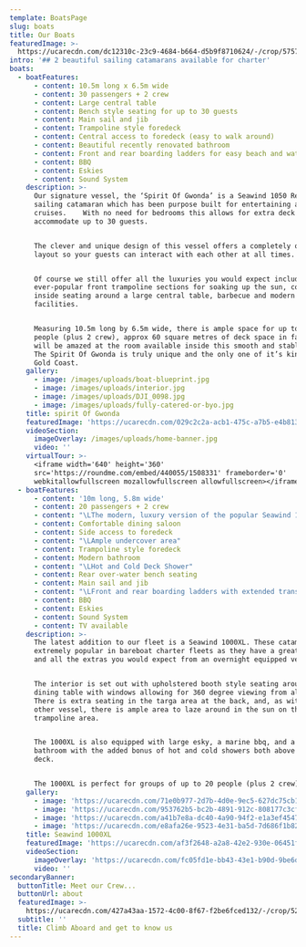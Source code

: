 ```yaml
---
template: BoatsPage
slug: boats
title: Our Boats
featuredImage: >-
  https://ucarecdn.com/dc12310c-23c9-4684-b664-d5b9f8710624/-/crop/5757x2234/0,1198/-/preview/
intro: '## 2 beautiful sailing catamarans available for charter'
boats:
  - boatFeatures:
      - content: 10.5m long x 6.5m wide
      - content: 30 passengers + 2 crew
      - content: Large central table
      - content: Bench style seating for up to 30 guests
      - content: Main sail and jib
      - content: Trampoline style foredeck
      - content: Central access to foredeck (easy to walk around)
      - content: Beautiful recently renovated bathroom
      - content: Front and rear boarding ladders for easy beach and water access
      - content: BBQ
      - content: Eskies
      - content: Sound System
    description: >-
      Our signature vessel, the ‘Spirit Of Gwonda’ is a Seawind 1050 Resort
      sailing catamaran which has been purpose built for entertaining and day
      cruises.    With no need for bedrooms this allows for extra deck space to
      accommodate up to 30 guests.


      The clever and unique design of this vessel offers a completely open plan
      layout so your guests can interact with each other at all times.


      Of course we still offer all the luxuries you would expect including the
      ever-popular front trampoline sections for soaking up the sun, comfortable
      inside seating around a large central table, barbecue and modern bathroom
      facilities.


      Measuring 10.5m long by 6.5m wide, there is ample space for up to 30
      people (plus 2 crew), approx 60 square metres of deck space in fact.  You
      will be amazed at the room available inside this smooth and stable boat.
      The Spirit Of Gwonda is truly unique and the only one of it’s kind on the
      Gold Coast.
    gallery:
      - image: /images/uploads/boat-blueprint.jpg
      - image: /images/uploads/interior.jpg
      - image: /images/uploads/DJI_0098.jpg
      - image: /images/uploads/fully-catered-or-byo.jpg
    title: spirit Of Gwonda
    featuredImage: 'https://ucarecdn.com/029c2c2a-acb1-475c-a7b5-e4b81312a9fb/'
    videoSection:
      imageOverlay: /images/uploads/home-banner.jpg
      video: ''
    virtualTour: >-
      <iframe width='640' height='360'
      src='https://roundme.com/embed/440055/1508331' frameborder='0'
      webkitallowfullscreen mozallowfullscreen allowfullscreen></iframe>
  - boatFeatures:
      - content: '10m long, 5.8m wide'
      - content: 20 passengers + 2 crew
      - content: "\LThe modern, luxury version of the popular Seawind 1000 (2011 model)"
      - content: Comfortable dining saloon
      - content: Side access to foredeck
      - content: "\LAmple undercover area"
      - content: Trampoline style foredeck
      - content: Modern bathroom
      - content: "\LHot and Cold Deck Shower"
      - content: Rear over-water bench seating
      - content: Main sail and jib
      - content: "\LFront and rear boarding ladders with extended transom for easy beach and water access"
      - content: BBQ
      - content: Eskies
      - content: Sound System
      - content: TV available
    description: >-
      The latest addition to our fleet is a Seawind 1000XL. These catamarans are
      extremely popular in bareboat charter fleets as they have a great layout
      and all the extras you would expect from an overnight equipped vessel.


      The interior is set out with upholstered booth style seating around a
      dining table with windows allowing for 360 degree viewing from all areas.
      There is extra seating in the targa area at the back, and, as with our
      other vessel, there is ample area to laze around in the sun on the front
      trampoline area.


      The 1000XL is also equipped with large esky, a marine bbq, and a modern
      bathroom with the added bonus of hot and cold showers both above and below
      deck.


      The 1000XL is perfect for groups of up to 20 people (plus 2 crew).
    gallery:
      - image: 'https://ucarecdn.com/71e0b977-2d7b-4d0e-9ec5-627dc75cb1cc/'
      - image: 'https://ucarecdn.com/953762b5-bc2b-4891-912c-808177c3cf84/'
      - image: 'https://ucarecdn.com/a41b7e8a-dc40-4a90-94f2-e1a3ef454707/'
      - image: 'https://ucarecdn.com/e8afa26e-9523-4e31-ba5d-7d686f1b821a/'
    title: Seawind 1000XL
    featuredImage: 'https://ucarecdn.com/af3f2648-a2a8-42e2-930e-06451f1b0e3b/'
    videoSection:
      imageOverlay: 'https://ucarecdn.com/fc05fd1e-bb43-43e1-b90d-9be6dc1c57e7/'
      video: ''
secondaryBanner:
  buttonTitle: Meet our Crew...
  buttonUrl: about
  featuredImage: >-
    https://ucarecdn.com/427a43aa-1572-4c00-8f67-f2be6fced132/-/crop/5211x2779/223,254/-/preview/
  subtitle: ''
  title: Climb Aboard and get to know us
---
```


